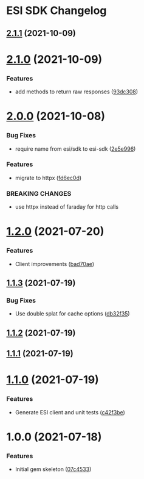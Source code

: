 # ESI SDK Changelog

## [2.1.1](https://github.com/bokoboshahni/esi-sdk-ruby/compare/v2.1.0...v2.1.1) (2021-10-09)

# [2.1.0](https://github.com/bokoboshahni/esi-sdk-ruby/compare/v2.0.0...v2.1.0) (2021-10-09)


### Features

* add methods to return raw responses ([93dc308](https://github.com/bokoboshahni/esi-sdk-ruby/commit/93dc3082cf06b0b4e42e17e3de77c9e05e3345b5))

# [2.0.0](https://github.com/bokoboshahni/esi-sdk-ruby/compare/v1.2.0...v2.0.0) (2021-10-08)


### Bug Fixes

* require name from esi/sdk to esi-sdk ([2e5e996](https://github.com/bokoboshahni/esi-sdk-ruby/commit/2e5e9966343baef91bd037579607bb562edce301))


### Features

* migrate to httpx ([fd6ec0d](https://github.com/bokoboshahni/esi-sdk-ruby/commit/fd6ec0d6910805215efceb80a5361dc4d72b9599))


### BREAKING CHANGES

* use httpx instead of faraday for http calls

# [1.2.0](https://github.com/bokoboshahni/esi-sdk-ruby/compare/v1.1.3...v1.2.0) (2021-07-20)


### Features

* Client improvements ([bad70ae](https://github.com/bokoboshahni/esi-sdk-ruby/commit/bad70ae4d97b8b0f93019b5b4dac73f97aad7dc0))

## [1.1.3](https://github.com/bokoboshahni/esi-sdk-ruby/compare/v1.1.2...v1.1.3) (2021-07-19)


### Bug Fixes

* Use double splat for cache options ([db32f35](https://github.com/bokoboshahni/esi-sdk-ruby/commit/db32f35fe1737af8a856720366829d2da8a036de))

## [1.1.2](https://github.com/bokoboshahni/esi-sdk-ruby/compare/v1.1.1...v1.1.2) (2021-07-19)

## [1.1.1](https://github.com/bokoboshahni/esi-sdk-ruby/compare/v1.1.0...v1.1.1) (2021-07-19)

# [1.1.0](https://github.com/bokoboshahni/esi-sdk-ruby/compare/v1.0.0...v1.1.0) (2021-07-19)


### Features

* Generate ESI client and unit tests ([c42f3be](https://github.com/bokoboshahni/esi-sdk-ruby/commit/c42f3beb9da9c905b24e0c1779d21bd43f8a054f))

# 1.0.0 (2021-07-18)


### Features

* Initial gem skeleton ([07c4533](https://github.com/bokoboshahni/esi-sdk-ruby/commit/07c4533a1a4d25c1025248280eb9da5f1e913021))
